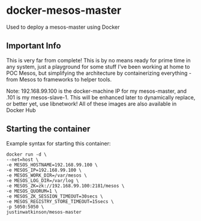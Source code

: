 # docker-mesos-master
Used to deploy a mesos-master using Docker

## Important Info
This is very far from complete!  This is by no means ready for prime time in any system, just a playground for some stuff I've been working at home to POC Mesos, but simplifying the architecture by containerizing everything - from Mesos to frameworks to helper tools.

Note:  192.168.99.100 is the docker-machine IP for my mesos-master, and .101 is my mesos-slave-1.  This will be enhanced later to dynamically replace, or better yet, use libnetwork!  All of these images are also available in Docker Hub

## Starting the container

Example syntax for starting this container:

    docker run -d \
    --net=host \
    -e MESOS_HOSTNAME=192.168.99.100 \
    -e MESOS_IP=192.168.99.100 \
    -e MESOS_WORK_DIR=/var/mesos \
    -e MESOS_LOG_DIR=/var/log \
    -e MESOS_ZK=zk://192.168.99.100:2181/mesos \
    -e MESOS_QUORUM=1 \
    -e MESOS_ZK_SESSION_TIMEOUT=30secs \
    -e MESOS_REGISTRY_STORE_TIMEOUT=15secs \
    -p 5050:5050 \
    justinwatkinson/mesos-master
